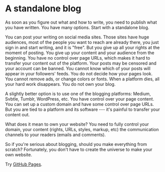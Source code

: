 # A standalone blog

As soon as you figure out what and how to write, you need to publish
what you have written. You have many options. Start with a standalone
blog.

You can post your writing on social media sites. Those sites have huge
audiences, most of the people you want to reach are already there, you
just sign in and start writing, and it is "free". But you give up all your
rights at the moment of posting. You give up your content and your
audience from the beginning. You have no control over page URLs, which
makes it hard to transfer your content out of the platform. Your posts may
be censored and your account can be banned. You cannot know which of your
posts will appear in your followers' feeds. You do not decide how your
pages look. You cannot remove ads, or change colors or fonts. When a
platform dies, all your hard work disappears. You do not own your blog.

A slightly better option is to use one of the blogging platforms: Medium,
Svbtle, Tumblr, WordPress, etc. You have control over your page content.
You can set up a custom domain and have some control over page URLs. But
you are tied to a platform and its software --- it's painful to
transfer your content out.

What does it mean to own your website? You need to fully control your
domain, your content (rights, URLs, styles, markup, etc) the communication
channels to your readers (emails and comments).

So if you're serious about blogging, should you make everything from
scratch? Fortunately, you don't have to create the universe to make your
own website.

Try [GitHub Pages](/github-pages.html).
